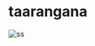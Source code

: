 # taarangana
![ss](https://user-images.githubusercontent.com/89895559/140636993-566c2a30-0116-4267-ab42-b72e4f542f6e.png)
